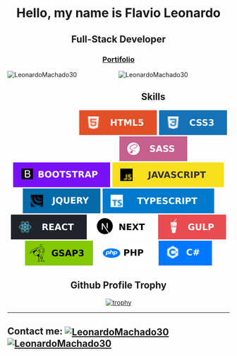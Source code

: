 # <p align="center">Hello, my name is Flavio Leonardo</p>

## <p align="center">Full-Stack Developer</p>

### <p align="center"> <a href="react-app-portifolio.vercel.app" target="_blank">Portifolio</a></p>

<div align="center">
  <img 
src="https://github-readme-stats.vercel.app/api?username=LeonardoMachado30&show_icons=true0&layout=compact&theme=radical&locale=en&hide_border=true&title_color=ffd700&hide=total-issues,contributed-to" alt="LeonardoMachado30" height="200em" align="left" />
  <img 
src="https://github-readme-stats.vercel.app/api/top-langs/?username=LeonardoMachado30&layout=compact&theme=radical&title_color=ffd700&hide_border=true" 
alt="LeonardoMachado30" height="200em" />
</div>

<div align="center">

## Skills
  ![HTML5](https://github.com/LeonardoMachado30/LeonardoMachado30/blob/main/html.svg)
  ![CSS3](https://github.com/LeonardoMachado30/LeonardoMachado30/blob/main/css3.svg)
  ![SASS](https://github.com/LeonardoMachado30/LeonardoMachado30/blob/main/SASS.svg)
  ![Bootstrap](https://github.com/LeonardoMachado30/LeonardoMachado30/blob/main/bootstrap.svg)
  ![Javascript](https://github.com/LeonardoMachado30/LeonardoMachado30/blob/main/javascript.svg)
  ![Jquery](https://github.com/LeonardoMachado30/LeonardoMachado30/blob/main/jquery.svg)
  ![Typescript](https://github.com/LeonardoMachado30/LeonardoMachado30/blob/main/typescript.svg)
  ![ReactJs](https://github.com/LeonardoMachado30/LeonardoMachado30/blob/main/react.svg)
  ![NextJS](https://github.com/LeonardoMachado30/LeonardoMachado30/blob/main/next.svg)
  ![GulpJs](https://github.com/LeonardoMachado30/LeonardoMachado30/blob/main/GULP.svg)
  ![GSAP](https://github.com/LeonardoMachado30/LeonardoMachado30/blob/main/gsap.svg)
  ![PHP](https://github.com/LeonardoMachado30/LeonardoMachado30/blob/main/php.svg)
  ![C#](https://github.com/LeonardoMachado30/LeonardoMachado30/blob/main/csharp.svg)
  
</div>

<div align="center">

## Github Profile Trophy

[![trophy](https://github-profile-trophy.vercel.app/?username=LeonardoMachado30&column=6&row=1&theme=juicyfresh&no-bg=true&margin-w=10&margin-h=8)](https://github.com/LeonardoMachado30/github-profile-trophy)

</div>
<hr />

## **Contact me:** <a href="https://www.linkedin.com/in/flavio-leonardo-ads/" target="_blank"><img align="center" src="https://cdn-icons-png.flaticon.com/512/174/174857.png" alt="LeonardoMachado30" height="30" width="30" /></a> <a href="https://mail.google.com/mail/u/0/#inbox?compose=CllgCJqSvRkZZgWBVBDvTrMxkSmvfrCvVGvNvrwKJntkXprlmPDFWwcwCFpcdcXtmTSPPTzzKPg" target="_blank"><img align="center" src="https://imagepng.org/wp-content/uploads/2018/03/gmail-cone-icon.png" alt="LeonardoMachado30" height="30" width="30" /></a>
